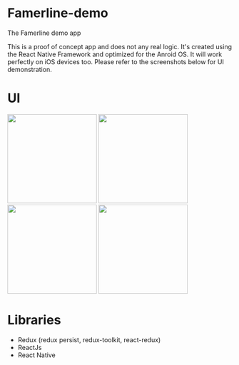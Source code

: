 # Famerline-demo
The Famerline demo app

This is a proof of concept app and does not any real logic.
It's created using the React Native Framework and optimized for the Anroid OS.
It will work perfectly on iOS devices too.
Please refer to the screenshots below for UI demonstration.


# UI
<div>
   <img src="https://user-images.githubusercontent.com/38583057/220949766-3862b74f-2fac-423c-9e8f-5daabacd2761.jpeg" style="width:200px" />
   <img src="https://user-images.githubusercontent.com/38583057/220949692-0defe8d5-79d6-41e7-97ca-10cca398f792.jpeg" style="width:200px" />
   <img src="https://user-images.githubusercontent.com/38583057/220949751-86576f09-d8e7-411f-ae76-2126f565a4bc.jpeg" style="width:200px" />
   <img src="https://user-images.githubusercontent.com/38583057/220949731-9d2f3ae7-6ac7-4f8b-a072-7d72d8ebebf6.jpeg" style="width:200px" />
</div>

# Libraries
- Redux (redux persist, redux-toolkit, react-redux)
- ReactJs
- React Native

